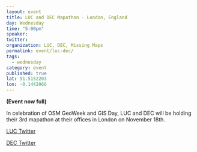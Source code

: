 ```yaml
---
layout: event
title: LUC and DEC Mapathon - London, England
day: Wednesday
time: "5:00pm"
speaker:  
twitter: 
organization: LUC, DEC, Missing Maps
permalink: event/luc-dec/
tags: 
  - wednesday
category: event
published: true
lat: 51.5152203
lon: -0.1442066
---
```

**(Event now full)**

In celebration of OSM GeoWeek and GIS Day, LUC and DEC will be holding their 3rd mapathon at their offices in London on November 18th.

[LUC Twitter](https://twitter.com/LUCtweeting) 

[DEC Twitter](https://twitter.com/decappeal)

